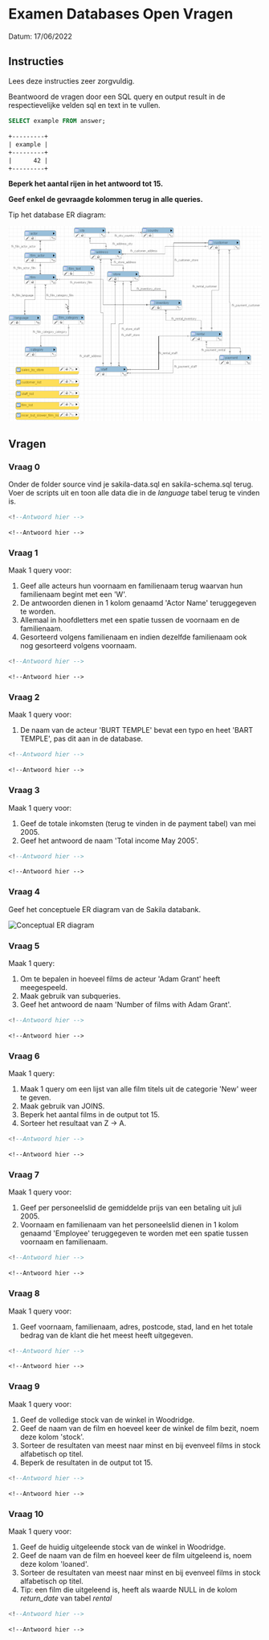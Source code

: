 # Examen Databases Open Vragen

Datum: 17/06/2022

## Instructies

Lees deze instructies zeer zorgvuldig.

Beantwoord de vragen door een SQL query en output result in de respectievelijke velden sql en text in te vullen.

```sql
SELECT example FROM answer;
```

```text
+---------+
| example |
+---------+
|      42 |
+---------+
```

**Beperk het aantal rijen in het antwoord tot 15.**

**Geef enkel de gevraagde kolommen terug in alle queries.**

Tip het database ER diagram:

![Sakila ER diagram](./img/sakila-schema.png)

## Vragen

### Vraag 0

Onder de folder source vind je sakila-data.sql en sakila-schema.sql terug. Voer de scripts uit en toon alle data die in de *language* tabel terug te vinden is.

```sql
<!--Antwoord hier -->
```

```text
<!--Antwoord hier -->
```

### Vraag 1

Maak 1 query voor:

1. Geef alle acteurs hun voornaam en familienaam terug waarvan hun familienaam begint met een 'W'.
1. De antwoorden dienen in 1 kolom genaamd 'Actor Name' teruggegeven te worden.
1. Allemaal in hoofdletters met een spatie tussen de voornaam en de familienaam.
1. Gesorteerd volgens familienaam en indien dezelfde familienaam ook nog gesorteerd volgens voornaam.

```sql
<!--Antwoord hier -->
```

```text
<!--Antwoord hier -->
```

### Vraag 2

Maak 1 query voor:

1. De naam van de acteur 'BURT TEMPLE' bevat een typo en heet 'BART TEMPLE', pas dit aan in de database.

```sql
<!--Antwoord hier -->
```

```text
<!--Antwoord hier -->
```

### Vraag 3

Maak 1 query voor:

1. Geef de totale inkomsten (terug te vinden in de payment tabel) van mei 2005.
1. Geef het antwoord de naam 'Total income May 2005'.

```sql
<!--Antwoord hier -->
```

```text
<!--Antwoord hier -->
```

### Vraag 4

Geef het conceptuele ER diagram van de Sakila databank.

![Conceptual ER diagram](./img/conceptual-sakila.png)<!--Antwoord hier -->

### Vraag 5

Maak 1 query:

1. Om te bepalen in hoeveel films de acteur 'Adam Grant' heeft meegespeeld.
1. Maak gebruik van subqueries.
1. Geef het antwoord de naam 'Number of films with Adam Grant'.

```sql
<!--Antwoord hier -->
```

```text
<!--Antwoord hier -->
```

### Vraag 6

Maak 1 query:

1. Maak 1 query om een lijst van alle film titels uit de categorie 'New' weer te geven.
1. Maak gebruik van JOINS.
1. Beperk het aantal films in de output tot 15.
1. Sorteer het resultaat van Z -> A.

```sql
<!--Antwoord hier -->
```

```text
<!--Antwoord hier -->
```

### Vraag 7

Maak 1 query voor:

1. Geef per personeelslid de gemiddelde prijs van een betaling uit juli 2005.
1. Voornaam en familienaam van het personeelslid dienen in 1 kolom genaamd 'Employee' teruggegeven te worden met een spatie tussen voornaam en familienaam.

```sql
<!--Antwoord hier -->
```

```text
<!--Antwoord hier -->
```

### Vraag 8

Maak 1 query voor:

1. Geef voornaam, familienaam, adres, postcode, stad, land en het totale bedrag van de klant die het meest heeft uitgegeven.

```sql
<!--Antwoord hier -->
```

```text
<!--Antwoord hier -->
```

### Vraag 9

Maak 1 query voor:

1. Geef de volledige stock van de winkel in Woodridge.
1. Geef de naam van de film en hoeveel keer de winkel de film bezit, noem deze kolom 'stock'.
1. Sorteer de resultaten van meest naar minst en bij evenveel films in stock alfabetisch op titel.
1. Beperk de resultaten in de output tot 15.

```sql
<!--Antwoord hier -->
```

```text
<!--Antwoord hier -->
```

### Vraag 10

Maak 1 query voor:

1. Geef de huidig uitgeleende stock van de winkel in Woodridge.
1. Geef de naam van de film en hoeveel keer de film uitgeleend is, noem deze kolom 'loaned'.
1. Sorteer de resultaten van meest naar minst en bij evenveel films in stock alfabetisch op titel.
1. Tip: een film die uitgeleend is, heeft als waarde NULL in de kolom *return_date* van tabel *rental*

```sql
<!--Antwoord hier -->
```

```text
<!--Antwoord hier -->
```
